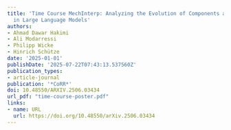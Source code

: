 ```yaml
---
title: 'Time Course MechInterp: Analyzing the Evolution of Components and Knowledge
  in Large Language Models'
authors:
- Ahmad Dawar Hakimi
- Ali Modarressi
- Philipp Wicke
- Hinrich Schütze
date: '2025-01-01'
publishDate: '2025-07-22T07:43:13.537560Z'
publication_types:
- article-journal
publication: '*CoRR*'
doi: 10.48550/ARXIV.2506.03434
url_pdf: "time-course-poster.pdf"
links:
- name: URL
  url: https://doi.org/10.48550/arXiv.2506.03434
---
```

